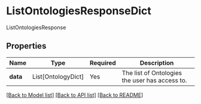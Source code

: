 # ListOntologiesResponseDict

ListOntologiesResponse

## Properties
| Name | Type | Required | Description |
| ------------ | ------------- | ------------- | ------------- |
**data** | List[OntologyDict] | Yes | The list of Ontologies the user has access to. |


[[Back to Model list]](../../../README.md#models-v2-link) [[Back to API list]](../../README.md#documentation-for-api-endpoints) [[Back to README]](../../README.md)
